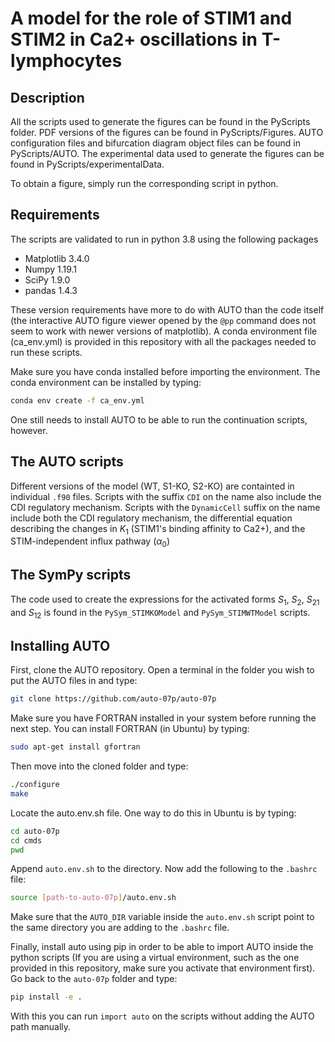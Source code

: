# A model for the role of STIM1 and STIM2 in Ca2+ oscillations in T-lymphocytes

## Description 

All the scripts used to generate the figures can be found in the PyScripts folder. PDF versions of the figures can be found in PyScripts/Figures.  AUTO configuration files and bifurcation diagram object files can be found in PyScripts/AUTO. The experimental data used to generate the figures can be found in PyScripts/experimentalData.

To obtain a figure, simply run the corresponding script in python.

## Requirements

The scripts are validated to run in python 3.8 using the following packages

- Matplotlib 3.4.0
- Numpy 1.19.1
- SciPy 1.9.0
- pandas 1.4.3

These version requirements have more to do with AUTO than the code itself (the interactive AUTO figure viewer opened by the `@pp` command does not seem to work with newer versions of matplotlib). A conda environment file (ca_env.yml) is provided in this repository with all the packages needed to run these scripts.

Make sure you have conda installed before importing the environment. The conda environment can be installed by typing:

```bash
conda env create -f ca_env.yml
```

One still needs to install AUTO to be able to run the continuation scripts, however.

## The AUTO scripts

Different versions of the model (WT, S1-KO, S2-KO) are containted in individual `.f90` files. Scripts with the  suffix `CDI` on the name also include the CDI regulatory mechanism. Scripts with the `DynamicCell` suffix on the name include both the CDI regulatory mechanism, the differential equation describing the changes in $K_1$ (STIM1's binding affinity to Ca2+), and the STIM-independent influx pathway ($\alpha_0$)

## The SymPy scripts

The code used to create the expressions for the activated forms $S_1$, $S_2$, $S_{21}$ and $S_{12}$ is found in the `PySym_STIMKOModel` and `PySym_STIMWTModel` scripts.  

## Installing AUTO

First, clone the AUTO repository. Open a terminal in the folder you wish to put the AUTO files in and type:

```bash
git clone https://github.com/auto-07p/auto-07p
```

Make sure you have FORTRAN installed in your system before running the next step. You can install FORTRAN (in Ubuntu) by typing:

```bash
sudo apt-get install gfortran
```

Then move into the cloned folder and type:

```bash
./configure 
make 
```

Locate the auto.env.sh file. One way to do this in Ubuntu is by typing:

```bash
cd auto-07p
cd cmds
pwd 
```

Append `auto.env.sh` to the directory. Now add the following to the `.bashrc` file:

```bash
source [path-to-auto-07p]/auto.env.sh
```

Make sure that the `AUTO_DIR` variable inside the `auto.env.sh` script point to the same directory you are adding to the `.bashrc` file.

Finally, install auto using pip in order to be able to import AUTO inside the python scripts (If you are using a virtual environment, such as the one provided in this repository, make sure you activate that environment first). Go back to the `auto-07p` folder and type:

```bash
pip install -e .
```

With this you can run `import auto` on the scripts without adding the AUTO path manually.

